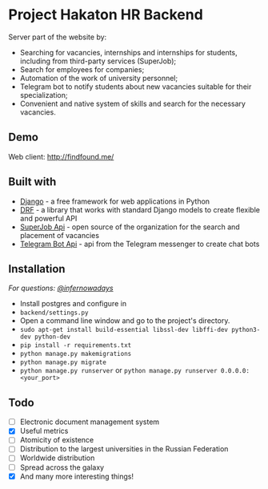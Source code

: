 # Project Hakaton HR Backend

Server part of the website by:
- Searching for vacancies, internships and internships for students, including from third-party services (SuperJob);
- Search for employees for companies;
- Automation of the work of university personnel;
- Telegram bot to notify students about new vacancies suitable for their specialization;
- Convenient and native system of skills and search for the necessary vacancies.

## Demo
Web client: http://findfound.me/

## Built with
- [Django](https://www.djangoproject.com/) - a free framework for web applications in Python
- [DRF](https://www.django-rest-framework.org/) - a library that works with standard Django models to create flexible and powerful API
- [SuperJob Api](https://api.superjob.ru/) - open source of the organization for the search and placement of vacancies
- [Telegram Bot Api](https://core.telegram.org/bots/api) - api from the Telegram messenger to create chat bots

## Installation
<i> For questions: [@infernowadays](https://t.me/infernowadays "@infernowadays") </i>
- Install postgres and configure in
- `backend/settings.py`
- Open a command line window and go to the project's directory.
- `sudo apt-get install build-essential libssl-dev libffi-dev python3-dev python-dev`
- `pip install -r requirements.txt`
- `python manage.py makemigrations`
- `python manage.py migrate`
- `python manage.py runserver` or `python manage.py runserver 0.0.0.0:<your_port>`

## Todo
- [ ] Electronic document management system
- [X] Useful metrics
- [ ] Atomicity of existence
- [ ] Distribution to the largest universities in the Russian Federation
- [ ] Worldwide distribution
- [ ] Spread across the galaxy
- [X] And many more interesting things!
